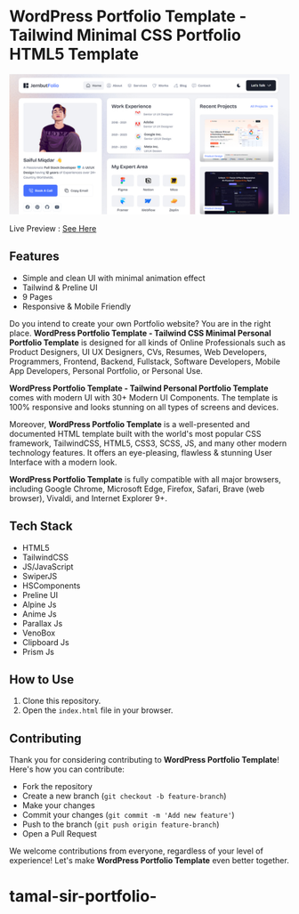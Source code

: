 # WordPress Portfolio Template - Tailwind Minimal CSS Portfolio HTML5 Template
![WordPress Portfolio Template - Tailwind Minimal CSS Portfolio HTML5 Template](Screenshot.webp)

Live Preview : [See Here](https://ifulxploit.github.io/jembutfolio/) <br/>

## Features

- Simple and clean UI with minimal animation effect
- Tailwind & Preline UI
- 9 Pages
- Responsive & Mobile Friendly

Do you intend to create your own Portfolio website? You are in the right place. **WordPress Portfolio Template - Tailwind CSS Minimal Personal Portfolio Template** is designed for all kinds of Online Professionals such as Product Designers, UI UX Designers, CVs, Resumes, Web Developers, Programmers, Frontend, Backend, Fullstack, Software Developers, Mobile App Developers, Personal Portfolio, or Personal Use.

**WordPress Portfolio Template - Tailwind Personal Portfolio Template** comes with modern UI with 30+ Modern UI Components. The template is 100% responsive and looks stunning on all types of screens and devices.

Moreover, **WordPress Portfolio Template** is a well-presented and documented HTML template built with the world's most popular CSS framework, TailwindCSS, HTML5, CSS3, SCSS, JS, and many other modern technology features. It offers an eye-pleasing, flawless & stunning User Interface with a modern look.

**WordPress Portfolio Template** is fully compatible with all major browsers, including Google Chrome, Microsoft Edge, Firefox, Safari, Brave (web browser), Vivaldi, and Internet Explorer 9+.

## Tech Stack

- HTML5
- TailwindCSS
- JS/JavaScript
- SwiperJS
- HSComponents
- Preline UI
- Alpine Js
- Anime Js
- Parallax Js
- VenoBox
- Clipboard Js
- Prism Js

## How to Use

1. Clone this repository.
2. Open the `index.html` file in your browser.

## Contributing

Thank you for considering contributing to **WordPress Portfolio Template**! Here's how you can contribute:

- Fork the repository
- Create a new branch (`git checkout -b feature-branch`)
- Make your changes
- Commit your changes (`git commit -m 'Add new feature'`)
- Push to the branch (`git push origin feature-branch`)
- Open a Pull Request

We welcome contributions from everyone, regardless of your level of experience! Let's make **WordPress Portfolio Template** even better together.
# tamal-sir-portfolio-
